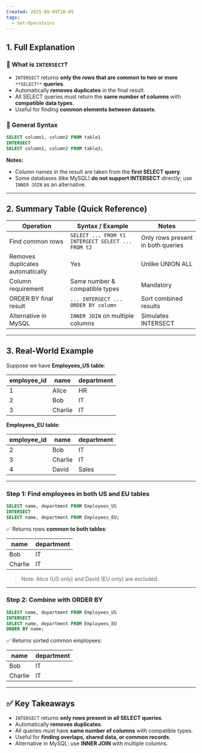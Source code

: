 ```yaml
---
Created: 2025-09-09T20:09
tags:
  - Set-Operatoins
---
```

## 1. Full Explanation

### 🔹 What is `INTERSECT`?

- `INTERSECT` returns **only the rows that are common to two or more** `**SELECT**` **queries**.
- Automatically **removes duplicates** in the final result.
- All SELECT queries must return the **same number of columns** with **compatible data types**.
- Useful for finding **common elements between datasets**.

### 🔹 General Syntax

```SQL
SELECT column1, column2 FROM table1
INTERSECT
SELECT column1, column2 FROM table2;

```

**Notes:**

- Column names in the result are taken from the **first SELECT query**.
- Some databases (like MySQL) **do not support INTERSECT** directly; use `INNER JOIN` as an alternative.

---

## 2. Summary Table (Quick Reference)

|Operation|Syntax / Example|Notes|
|---|---|---|
|Find common rows|`SELECT ... FROM t1 INTERSECT SELECT ... FROM t2`|Only rows present in both queries|
|Removes duplicates automatically|Yes|Unlike UNION ALL|
|Column requirement|Same number & compatible types|Mandatory|
|ORDER BY final result|`... INTERSECT ... ORDER BY column`|Sort combined results|
|Alternative in MySQL|`INNER JOIN` on multiple columns|Simulates INTERSECT|

---

## 3. Real-World Example

Suppose we have **Employees_US table**:

|employee_id|name|department|
|---|---|---|
|1|Alice|HR|
|2|Bob|IT|
|3|Charlie|IT|

**Employees_EU table**:

|employee_id|name|department|
|---|---|---|
|2|Bob|IT|
|3|Charlie|IT|
|4|David|Sales|

---

### Step 1: Find employees in **both US and EU tables**

```SQL
SELECT name, department FROM Employees_US
INTERSECT
SELECT name, department FROM Employees_EU;

```

✅ Returns rows **common to both tables**:

|name|department|
|---|---|
|Bob|IT|
|Charlie|IT|

> Note: Alice (US only) and David (EU only) are excluded.

---

### Step 2: Combine with ORDER BY

```SQL
SELECT name, department FROM Employees_US
INTERSECT
SELECT name, department FROM Employees_EU
ORDER BY name;

```

✅ Returns sorted common employees:

|name|department|
|---|---|
|Bob|IT|
|Charlie|IT|

---

## ✅ Key Takeaways

- `INTERSECT` returns **only rows present in all SELECT queries**.
- Automatically **removes duplicates**.
- All queries must have **same number of columns** with compatible types.
- Useful for **finding overlaps, shared data, or common records**.
- Alternative in MySQL: use **INNER JOIN** with multiple columns.